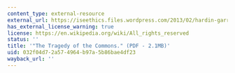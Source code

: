 ```yaml
---
content_type: external-resource
external_url: https://iseethics.files.wordpress.com/2013/02/hardin-garrett-the-tragedy-of-the-commons.pdf
has_external_license_warning: true
license: https://en.wikipedia.org/wiki/All_rights_reserved
status: ''
title: '"The Tragedy of the Commons." (PDF - 2.1MB)'
uid: 032f04d7-2a57-4964-b97a-5b86bae4df23
wayback_url: ''
---
```


